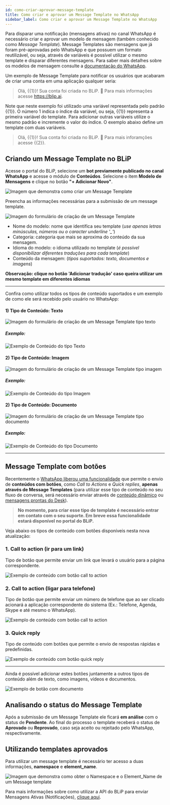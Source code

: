 ```yaml
---
id: como-criar-aprovar-message-template
title: Como criar e aprovar um Message Template no WhatsApp
sidebar_label: Como criar e aprovar um Message Template no WhatsApp
---
```


Para disparar uma notificação (mensagens ativas) no canal WhatsApp é necessário criar e aprovar um modelo de mensagem (também conhecido como *Message Template*). Message Templates são mensagens que já foram pré-aprovadas pelo WhatsApp e que possuem um formato reutilizável, ou seja, através de variáveis é possível utilizar o mesmo template e disparar diferentes mensagens. Para saber mais detalhes sobre os modelos de mensagem consulte a [documentação do WhatsApp](https://developers.facebook.com/docs/whatsapp/message-templates).

Um exemplo de Message Template para notificar os usuários que acabaram de criar uma conta em uma aplicação qualquer seria:

> Olá, {{1}}! Sua conta foi criada no BLiP. 👏 Para mais informações acesse https://blip.ai.

Note que neste exemplo foi utilizado uma variável representada pelo padrão {{1}}. O número 1 indica o índice da variável, ou seja, {{1}} representa a primeira variável do template. Para adicionar outras variáveis utilize o mesmo padrão e incremente o valor do índice. O exemplo abaixo define um template com duas variáveis.

> Olá, {{1}}! Sua conta foi criada no BLiP. 👏 Para mais inforamções acesse {{2}}.

## Criando um Message Template no BLiP

Acesse o portal do BLiP, selecione um **bot previamente publicado no canal WhatsApp** e acesse o módulo de **Conteúdos**.
Selecione o item **Modelo de Mensagens** e clique no botão **"+ Adicionar Novo"**.

​![Imagem que demonstra como criar um Message Template](/img/channels/whatsapp/whatsapp-message-templates.png)<br>

Preencha as informações necessárias para a submissão de um message template.

![Imagem do formulário de criação de um Message Template](/img/channels/whatsapp/creating-message-template-05.png)

* Nome do modelo: nome que identifica seu template (*use apenas letras minúsculas, números ou o caracter underline '_'*)
* Categoria: categoria que mais se aproxima do conteúdo da sua mensagem.
* Idioma do modelo: o idioma utilizado no template (*é possível disponibilizar diferentes traduções para cada template*)
* Conteúdo da mensagem: (*tipos suportados: texto, documentos e imagens*)

**Observação: clique no botão 'Adicionar tradução' caso queira utilizar um mesmo template em diferentes idiomas**


------------------------------

Confira como utilizar todos os tipos de conteúdo suportados e um exemplo de como ele será recebido pelo usuário no WhatsApp: 

#### 1) Tipo de Conteúdo: Texto

![Imagem do formulário de criação de um Message Template tipo texto](/img/channels/whatsapp/creating-message-template-01.png)

##### Exemplo:

![Exemplo de Conteúdo do tipo Texto](/img/channels/whatsapp/creating-message-template-02.png)

#### 2) Tipo de Conteúdo: Imagem

![Imagem do formulário de criação de um Message Template tipo imagem](/img/channels/whatsapp/creating-message-template-03.png)

##### Exemplo:

![Exemplo de Conteúdo do tipo Imagem](/img/channels/whatsapp/creating-message-template-04.png)

#### 2) Tipo de Conteúdo: Documento

![Imagem do formulário de criação de um Message Template tipo documento](/img/channels/whatsapp/creating-message-template-06.png)

##### Exemplo:

![Exemplo de Conteúdo do tipo Documento](/img/channels/whatsapp/creating-message-template-07.png)

------------------------------

## Message Template com botões

Recentemente o [WhatsApp liberou uma funcionalidade](https://developers.facebook.com/docs/whatsapp/api/messages/message-templates/interactive-message-templates/) que permite o envio de **conteúdos com botões**, como *Call to Actions* e *Quick replies*, **apenas através de Message Templates** (para utilizar esse tipo de conteúdo no seu fluxo de conversa, será necessário enviar através de [conteúdo dinâmico](https://help.blip.ai/docs/en/channels/whatsapp/enviar-notificacao-whatsapp-blip-api/) ou [mensagens prontas do Desk](https://hmg-help.blip.ai/docs/en/channels/whatsapp/como-enviar-notificacoes-respostas-prontas/)).

>**No momento, para criar esse tipo de template é necessário entrar em contato com o seu suporte. Em breve essa funcionalidade estará disponível no portal do BLiP.**

Veja abaixo os tipos de conteúdo com botões disponíveis nesta nova atualização:
### 1. Call to action (ir para um link)

Tipo de botão que permite enviar um link que levará o usuário para a página correspondente.

![Exemplo de conteúdo com botão call to action](/img/channels/whatsapp/callActionWeb.png)

### 2. Call to action (ligar para telefone)

Tipo de botão que permite enviar um número de telefone que ao ser clicado acionará a aplicação correspondente do sistema (Ex.: Telefone, Agenda, Skype e até mesmo o WhatsApp).

![Exemplo de conteúdo com botão call to action](/img/channels/whatsapp/callActionCel.png)

### 3. Quick reply

Tipo de conteúdo com botões que permite o envio de respostas rápidas e predefinidas.

![Exemplo de conteúdo com botão quick reply](/img/channels/whatsapp/quickReply.png)

------ 

Ainda é possível adicionar estes botões juntamente a outros tipos de conteúdo além de texto, como imagens, vídeos e documentos.


![Exemplo de botão com documento](/img/channels/whatsapp/imagemBotao.png)


## Analisando o status do Message Template

Após a submissão de um Message Template ele ficará **em análise** com o status de **Pendente**. Ao final do processo o template receberá o status de **Aprovado** ou **Reprovado**, caso seja aceito ou rejeitado pelo WhatsApp, respectivamente.

## Utilizando templates aprovados

Para utilizar um message template é necessário ter acesso a duas informações, **namespace** e **element_name**.

![Imagem que demonstra como obter o Namespace e o Element_Name de um Message template](/img/channels/whatsapp/message-templates-info.png)

Para mais informações sobre como utilizar a API do BLiP para enviar Mensagens Ativas (Notificações), [clique aqui](/docs/channels/whatsapp/enviar-notificacao-whatsapp-blip-api).

<!-- Rating frame -->
<script type="text/javascript" src="/scripts/rating.js"></script>